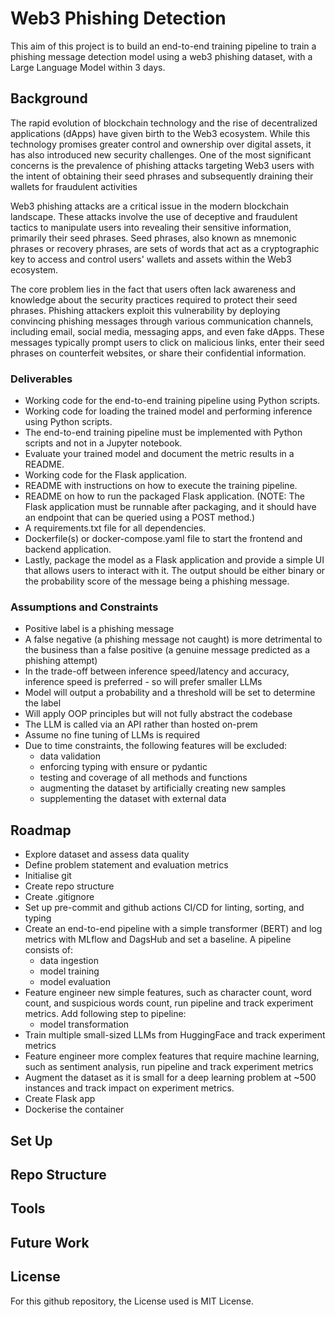 # Web3 Phishing Detection

This aim of this project is to build an end-to-end training pipeline to train a phishing message
detection model using a web3 phishing dataset, with a Large Language Model within 3 days.

## Background

The rapid evolution of blockchain technology and the rise of decentralized applications
(dApps) have given birth to the Web3 ecosystem. While this technology promises greater
control and ownership over digital assets, it has also introduced new security challenges.
One of the most significant concerns is the prevalence of phishing attacks targeting Web3
users with the intent of obtaining their seed phrases and subsequently draining their wallets
for fraudulent activities

Web3 phishing attacks are a critical issue in the modern blockchain landscape. These
attacks involve the use of deceptive and fraudulent tactics to manipulate users into revealing
their sensitive information, primarily their seed phrases. Seed phrases, also known as
mnemonic phrases or recovery phrases, are sets of words that act as a cryptographic key to
access and control users' wallets and assets within the Web3 ecosystem.

The core problem lies in the fact that users often lack awareness and knowledge about the
security practices required to protect their seed phrases. Phishing attackers exploit this
vulnerability by deploying convincing phishing messages through various communication
channels, including email, social media, messaging apps, and even fake dApps. These
messages typically prompt users to click on malicious links, enter their seed phrases on
counterfeit websites, or share their confidential information.

### Deliverables

* Working code for the end-to-end training pipeline using Python scripts.
* Working code for loading the trained model and performing inference using Python scripts.
* The end-to-end training pipeline must be implemented with Python scripts and not in a Jupyter notebook.
* Evaluate your trained model and document the metric results in a README.
* Working code for the Flask application.
* README with instructions on how to execute the training pipeline.
* README on how to run the packaged Flask application. (NOTE: The Flask application must be runnable
after packaging, and it should have an endpoint that can be queried using a POST method.)
* A requirements.txt file for all dependencies.
* Dockerfile(s) or docker-compose.yaml file to start the frontend and backend application.
* Lastly, package the model as a Flask application and provide a simple UI that allows users
to interact with it. The output should be either binary or the probability score of the message
being a phishing message.

### Assumptions and Constraints

* Positive label is a phishing message
* A false negative (a phishing message not caught) is more detrimental to the business than a false
positive (a genuine message predicted as a phishing attempt)
* In the trade-off between inference speed/latency and accuracy, inference speed is preferred - so
will prefer smaller LLMs
* Model will output a probability and a threshold will be set to determine the label
* Will apply OOP principles but will not fully abstract the codebase
* The LLM is called via an API rather than hosted on-prem
* Assume no fine tuning of LLMs is required
* Due to time constraints, the following features will be excluded:
  * data validation
  * enforcing typing with ensure or pydantic
  * testing and coverage of all methods and functions
  * augmenting the dataset by artificially creating new samples
  * supplementing the dataset with external data

## Roadmap

* Explore dataset and assess data quality
* Define problem statement and evaluation metrics
* Initialise git
* Create repo structure
* Create .gitignore
* Set up pre-commit and github actions CI/CD for linting, sorting, and typing
* Create an end-to-end pipeline with a simple transformer (BERT) and log metrics with MLflow and DagsHub and set a baseline. A pipeline consists of:
  * data ingestion
  * model training
  * model evaluation
* Feature engineer new simple features, such as character count, word count, and suspicious words count, run pipeline and track experiment metrics. Add following step to pipeline:
  * model transformation
* Train multiple small-sized LLMs from HuggingFace and track experiment metrics
* Feature engineer more complex features that require machine learning, such as sentiment analysis, run pipeline and track experiment metrics
* Augment the dataset as it is small for a deep learning problem at ~500 instances and track impact on experiment metrics.
* Create Flask app
* Dockerise the container

## Set Up

## Repo Structure

## Tools

## Future Work

## License

For this github repository, the License used is MIT License.
